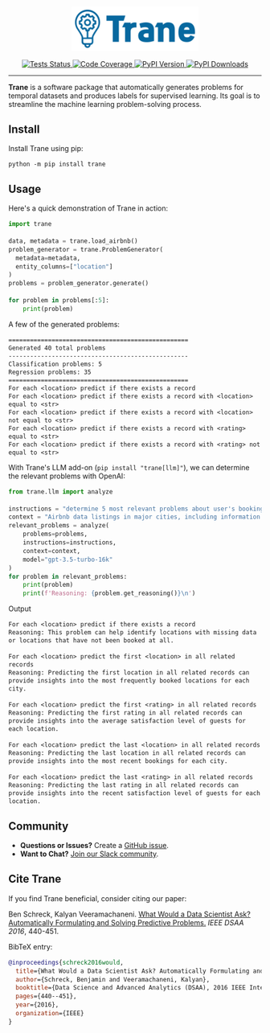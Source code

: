 
<p align="center">
<img width=50% src="https://github.com/trane-dev/Trane/blob/main/docs/trane-header.png" alt="Trane Logo" />
</p>

<p align="center">
    <a href="https://github.com/trane-dev/Trane/actions/workflows/tests.yaml" target="_blank">
      <img src="https://github.com/trane-dev/Trane/actions/workflows/tests.yaml/badge.svg" alt="Tests Status" />
    </a>
    <a href="https://codecov.io/gh/trane-dev/Trane" target="_blank">
      <img src="https://codecov.io/gh/trane-dev/Trane/branch/main/graph/badge.svg?token=HafAlYGH8F" alt="Code Coverage" />
    </a>
    <a href="https://badge.fury.io/py/Trane" target="_blank">
        <img src="https://badge.fury.io/py/Trane.svg?maxAge=2592000" alt="PyPI Version" />
    </a>
    <a href="https://pepy.tech/project/Trane" target="_blank">
        <img src="https://static.pepy.tech/badge/trane" alt="PyPI Downloads" />
    </a>
</p>

<hr>

**Trane** is a software package that automatically generates problems for temporal datasets and produces labels for supervised learning. Its goal is to streamline the machine learning problem-solving process.

## Install

Install Trane using pip:

```shell
python -m pip install trane
```

## Usage

Here's a quick demonstration of Trane in action:

```python
import trane

data, metadata = trane.load_airbnb()
problem_generator = trane.ProblemGenerator(
  metadata=metadata,
  entity_columns=["location"]
)
problems = problem_generator.generate()

for problem in problems[:5]:
    print(problem)
```

A few of the generated problems:
```
==================================================
Generated 40 total problems
--------------------------------------------------
Classification problems: 5
Regression problems: 35
==================================================
For each <location> predict if there exists a record
For each <location> predict if there exists a record with <location> equal to <str>
For each <location> predict if there exists a record with <location> not equal to <str>
For each <location> predict if there exists a record with <rating> equal to <str>
For each <location> predict if there exists a record with <rating> not equal to <str>
```

With Trane's LLM add-on (`pip install "trane[llm]"`), we can determine the relevant problems with OpenAI:
```python
from trane.llm import analyze

instructions = "determine 5 most relevant problems about user's booking preferences. Do not include 'predict the first/last X' problems"
context = "Airbnb data listings in major cities, including information about hosts, pricing, location, and room type, along with over 5 million historical reviews."
relevant_problems = analyze(
    problems=problems,
    instructions=instructions,
    context=context,
    model="gpt-3.5-turbo-16k"
)
for problem in relevant_problems:
    print(problem)
    print(f'Reasoning: {problem.get_reasoning()}\n')
```
Output
```text
For each <location> predict if there exists a record
Reasoning: This problem can help identify locations with missing data or locations that have not been booked at all.

For each <location> predict the first <location> in all related records
Reasoning: Predicting the first location in all related records can provide insights into the most frequently booked locations for each city.

For each <location> predict the first <rating> in all related records
Reasoning: Predicting the first rating in all related records can provide insights into the average satisfaction level of guests for each location.

For each <location> predict the last <location> in all related records
Reasoning: Predicting the last location in all related records can provide insights into the most recent bookings for each city.

For each <location> predict the last <rating> in all related records
Reasoning: Predicting the last rating in all related records can provide insights into the recent satisfaction level of guests for each location.
```

## Community

- **Questions or Issues?** Create a [GitHub issue](https://github.com/trane-dev/Trane/issues).
- **Want to Chat?** [Join our Slack community](https://join.slack.com/t/trane-dev/shared_invite/zt-1zglnh25c-ryuQFarw0rVgKHC6ywUOlg).

## Cite Trane

If you find Trane beneficial, consider citing our paper:

Ben Schreck, Kalyan Veeramachaneni. [What Would a Data Scientist Ask? Automatically Formulating and Solving Predictive Problems.](https://dai.lids.mit.edu/wp-content/uploads/2017/10/Trane1.pdf) *IEEE DSAA 2016*, 440-451.

BibTeX entry:

```bibtex
@inproceedings{schreck2016would,
  title={What Would a Data Scientist Ask? Automatically Formulating and Solving Predictive Problems},
  author={Schreck, Benjamin and Veeramachaneni, Kalyan},
  booktitle={Data Science and Advanced Analytics (DSAA), 2016 IEEE International Conference on},
  pages={440--451},
  year={2016},
  organization={IEEE}
}
```
